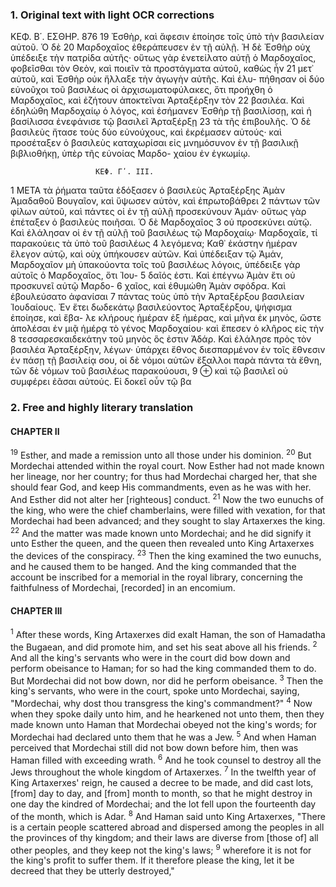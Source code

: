 ### 1. Original text with light OCR corrections

ΚΕΦ. Β΄. ΕΣΘΗΡ. 876
19 Ἐσθὴρ, καὶ ἄφεσιν ἐποίησε τοῖς ὑπὸ τὴν βασιλείαν αὐτοῦ. Ὁ δὲ
20 Μαρδοχαῖος ἐθεράπευσεν ἐν τῇ αὐλῇ. Ἡ δὲ Ἐσθὴρ οὐχ ὑπέδειξε
   τὴν πατρίδα αὐτῆς· οὕτως γὰρ ἐνετείλατο αὐτῇ ὁ Μαρδοχαῖος,
   φοβεῖσθαι τὸν Θεὸν, καὶ ποιεῖν τὰ προστάγματα αὐτοῦ, καθὼς ἦν
21 μετ᾿ αὐτοῦ, καὶ Ἐσθὴρ οὐκ ἤλλαξε τὴν ἀγωγὴν αὐτῆς. Καὶ ἐλυ-
   πήθησαν οἱ δύο εὐνοῦχοι τοῦ βασιλέως οἱ ἀρχισωματοφύλακες, ὅτι
   προήχθη ὁ Μαρδοχαῖος, καὶ ἐζήτουν ἀποκτεῖναι Ἀρταξέρξην τὸν
22 βασιλέα. Καὶ ἐδηλώθη Μαρδοχαίῳ ὁ λόγος, καὶ ἐσήμανεν Ἐσθὴρ
   τῇ βασιλίσσῃ, καὶ ἡ βασίλισσα ἐνεφάνισε τῷ βασιλεῖ Ἀρταξέρξῃ
23 τὰ τῆς ἐπιβουλῆς. Ὁ δὲ βασιλεὺς ἤτασε τοὺς δύο εὐνούχους, καὶ
   ἐκρέμασεν αὐτούς· καὶ προσέταξεν ὁ βασιλεὺς καταχωρίσαι εἰς
   μνημόσυνον ἐν τῇ βασιλικῇ βιβλιοθήκῃ, ὑπὲρ τῆς εὐνοίας Μαρδο-
   χαίου ἐν ἐγκωμίῳ.

                       ΚΕΦ. Γʹ. ΙΙΙ.

1  ΜΕΤΑ τὰ ῥήματα ταῦτα ἐδόξασεν ὁ βασιλεὺς Ἀρταξέρξης
   Ἀμὰν Ἀμαδαθοῦ Βουγαῖον, καὶ ὕψωσεν αὐτὸν, καὶ ἐπρωτοβάθρει
2  πάντων τῶν φίλων αὐτοῦ, καὶ πάντες οἱ ἐν τῇ αὐλῇ προσεκύνουν
   Ἀμάν· οὕτως γὰρ ἐπέταξεν ὁ βασιλεὺς ποιῆσαι. Ὁ δὲ Μαρδοχαῖος
3  οὐ προσεκύνει αὐτῷ. Καὶ ἐλάλησαν οἱ ἐν τῇ αὐλῇ τοῦ βασιλέως
   τῷ Μαρδοχαίῳ· Μαρδοχαῖε, τί παρακούεις τὰ ὑπὸ τοῦ βασιλέως
4  λεγόμενα; Καθ᾿ ἑκάστην ἡμέραν ἔλεγον αὐτῷ, καὶ οὐχ ὑπήκουσεν
   αὐτῶν. Καὶ ὑπέδειξαν τῷ Ἀμάν, Μαρδοχαῖον μὴ ὑπακούοντα τοῖς
   τοῦ βασιλέως λόγοις, ὑπέδειξε γὰρ αὐτοῖς ὁ Μαρδοχαῖος, ὅτι Ἰου-
5  δαῖός ἐστι. Καὶ ἐπέγνω Ἀμὰν ἔτι οὐ προσκυνεῖ αὐτῷ Μαρδο-
6  χαῖος, καὶ ἐθυμώθη Ἀμὰν σφόδρα. Καὶ ἐβουλεύσατο ἀφανίσαι
7  πάντας τοὺς ὑπὸ τὴν Ἀρταξέρξου βασιλείαν Ἰουδαίους. Ἐν ἔτει
   δωδεκάτῳ βασιλεύοντος Ἀρταξέρξου, ψήφισμα ἐποίησε, καὶ ἔβα-
   λε κλήρους ἡμέραν ἐξ ἡμέρας, καὶ μῆνα ἐκ μηνὸς, ὥστε ἀπολέσαι
   ἐν μιᾷ ἡμέρᾳ τὸ γένος Μαρδοχαίου· καὶ ἔπεσεν ὁ κλῆρος εἰς τὴν
8  τεσσαρεσκαιδεκάτην τοῦ μηνὸς ὃς ἐστιν Ἀδάρ. Καὶ ἐλάλησε πρὸς
   τὸν βασιλέα Ἀρταξέρξην, λέγων· ὑπάρχει ἔθνος διεσπαρμένον ἐν
   τοῖς ἔθνεσιν ἐν πάσῃ τῇ βασιλείᾳ σου, οἱ δὲ νόμοι αὐτῶν ἔξαλλοι
   παρὰ πάντα τὰ ἔθνη, τῶν δὲ νόμων τοῦ βασιλέως παρακούουσι,
9  ⊕ καὶ τῷ βασιλεῖ οὐ συμφέρει ἐᾶσαι αὐτούς. Εἰ δοκεῖ οὖν τῷ βα

### 2. Free and highly literary translation

#### CHAPTER II

<sup>19</sup> Esther, and made a remission unto all those under his dominion.
<sup>20</sup> But Mordechai attended within the royal court. Now Esther had not made known her lineage, nor her country; for thus had Mordechai charged her, that she should fear God, and keep His commandments, even as he was with her. And Esther did not alter her [righteous] conduct.
<sup>21</sup> Now the two eunuchs of the king, who were the chief chamberlains, were filled with vexation, for that Mordechai had been advanced; and they sought to slay Artaxerxes the king.
<sup>22</sup> And the matter was made known unto Mordechai; and he did signify it unto Esther the queen, and the queen then revealed unto King Artaxerxes the devices of the conspiracy.
<sup>23</sup> Then the king examined the two eunuchs, and he caused them to be hanged. And the king commanded that the account be inscribed for a memorial in the royal library, concerning the faithfulness of Mordechai, [recorded] in an encomium.

#### CHAPTER III

<sup>1</sup> After these words, King Artaxerxes did exalt Haman, the son of Hamadatha the Bugaean, and did promote him, and set his seat above all his friends.
<sup>2</sup> And all the king's servants who were in the court did bow down and perform obeisance to Haman; for so had the king commanded them to do. But Mordechai did not bow down, nor did he perform obeisance.
<sup>3</sup> Then the king's servants, who were in the court, spoke unto Mordechai, saying, "Mordechai, why dost thou transgress the king's commandment?"
<sup>4</sup> Now when they spoke daily unto him, and he hearkened not unto them, then they made known unto Haman that Mordechai obeyed not the king's words; for Mordechai had declared unto them that he was a Jew.
<sup>5</sup> And when Haman perceived that Mordechai still did not bow down before him, then was Haman filled with exceeding wrath.
<sup>6</sup> And he took counsel to destroy all the Jews throughout the whole kingdom of Artaxerxes.
<sup>7</sup> In the twelfth year of King Artaxerxes' reign, he caused a decree to be made, and did cast lots, [from] day to day, and [from] month to month, so that he might destroy in one day the kindred of Mordechai; and the lot fell upon the fourteenth day of the month, which is Adar.
<sup>8</sup> And Haman said unto King Artaxerxes, "There is a certain people scattered abroad and dispersed among the peoples in all the provinces of thy kingdom; and their laws are diverse from [those of] all other peoples, and they keep not the king's laws;
<sup>9</sup> wherefore it is not for the king's profit to suffer them. If it therefore please the king, let it be decreed that they be utterly destroyed,"